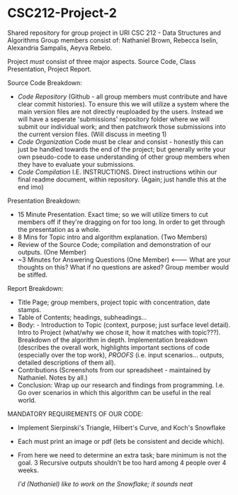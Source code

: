 # CSC212-Project-2
Shared repository for group project in URI CSC 212 - Data Structures and Algorithms
Group members consist of: Nathaniel Brown, Rebecca Iselin, Alexandria Sampalis, Aeyva Rebelo.

Project *must* consist of three major aspects. Source Code, Class Presentation, Project Report.

Source Code Breakdown:
- *Code Repository* (Github - all group members must contribute and have clear commit histories). To ensure this we will utilize a system where the main version files are not directly reuploaded by the users. Instead we will have a seperate 'submissions' repository folder where we will submit our individual work; and then patchwork those submissions into the current version files. (Will discuss in meeting 1)
- *Code Organization* Code must be clear and consist - honestly this can just be handled towards the end of the project; but generally write your own pseudo-code to ease understanding of other group members when they have to evaluate your submissions.
- *Code Compilation* I.E. INSTRUCTIONS. Direct instructions wtihin our final readme document, within repository. (Again; just handle this at the end imo)

Presentation Breakdown:
- 15 Minute Presentation. Exact time; so we will utilize timers to cut members off if they're dragging on for too long. In order to get through the presentation as a whole.
- 8 Mins for Topic intro and algorithm explanation. (Two Members)
- Review of the Source Code; compilation and demonstration of our outputs. (One Member)
- ~3 Minutes for Answering Questions (One Member) <--- What are your thoughts on this? What if no questions are asked? Group member would be stiffed.

Report Breakdown:
- Title Page; group members, project topic with concentration, date stamps.
- Table of Contents; headings, subheadings...
- Body: - Introduction to Topic (context, purpose; just surface level detail). Intro to Project (what/why we chose it, how it matches with topic???). Breakdown of the algorithm in depth. Implementation breakdown (describes the overall work, highlights important sections of code (especially over the top work), *PROOFS* (i.e. input scenarios... outputs, detailed descriptions of them all).
- Contributions (Screenshots from our spreadsheet - maintained by Nathaniel. Notes by all.)
- Conclusion: Wrap up our research and findings from programming. I.e. Go over scenarios in which this algorithm can be useful in the real world.


MANDATORY REQUIREMENTS OF OUR CODE:
- Implement Sierpinski's Triangle, Hilbert's Curve, and Koch's Snowflake
- Each must print an image or pdf (lets be consistent and decide which).
- From here we need to determine an extra task; bare minimum is not the goal. 3 Recursive outputs shouldn't be too hard among 4 people over 4 weeks.

  *I'd (Nathaniel) like to work on the Snowflake; it sounds neat*

